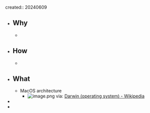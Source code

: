 created:: 20240609

- ## Why
  -
- ## How
  -
- ## What
  - MacOS architecture
    - ![image.png](../assets/image_1717909749760_0.png)
      via: [Darwin (operating system) - Wikipedia](https://en.wikipedia.org/wiki/Darwin_(operating_system))
-
-
